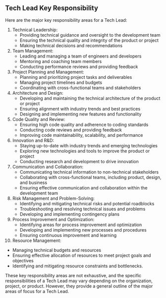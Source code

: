 ## Tech Lead Key Responsibility

Here are the major key responsibility areas for a Tech Lead:

1. Technical Leadership:
    - Providing technical guidance and oversight to the development team
    - Ensuring the technical quality and integrity of the product or project
    - Making technical decisions and recommendations
2. Team Management:
    - Leading and managing a team of engineers and developers
    - Mentoring and coaching team members
    - Conducting performance reviews and providing feedback
3. Project Planning and Management:
    - Planning and prioritizing project tasks and deliverables
    - Managing project timelines and budgets
    - Coordinating with cross-functional teams and stakeholders
4. Architecture and Design:
    - Developing and maintaining the technical architecture of the product or project
    - Ensuring alignment with industry trends and best practices
    - Designing and implementing new features and functionality
5. Code Quality and Review:
    - Ensuring high code quality and adherence to coding standards
    - Conducting code reviews and providing feedback
    - Improving code maintainability, scalability, and performance
6. Innovation and R&D:
    - Staying up-to-date with industry trends and emerging technologies
    - Exploring new technologies and tools to improve the product or project
    - Conducting research and development to drive innovation
7. Communication and Collaboration:
    - Communicating technical information to non-technical stakeholders
    - Collaborating with cross-functional teams, including product, design, and business
    - Ensuring effective communication and collaboration within the development team
8. Risk Management and Problem-Solving:
    - Identifying and mitigating technical risks and potential roadblocks
    - Troubleshooting and resolving technical issues and problems
    - Developing and implementing contingency plans
9. Process Improvement and Optimization:
    - Identifying areas for process improvement and optimization
    - Developing and implementing new processes and procedures
    - Ensuring continuous improvement and learning
10. Resource Management:
- Managing technical budgets and resources
- Ensuring effective allocation of resources to meet project goals and objectives
- Identifying and mitigating resource constraints and bottlenecks.

These key responsibility areas are not exhaustive, and the specific responsibilities of a 
Tech Lead may vary depending on the organization, project, or product. 
However, they provide a general outline of the major areas of focus for a Tech Lead.

